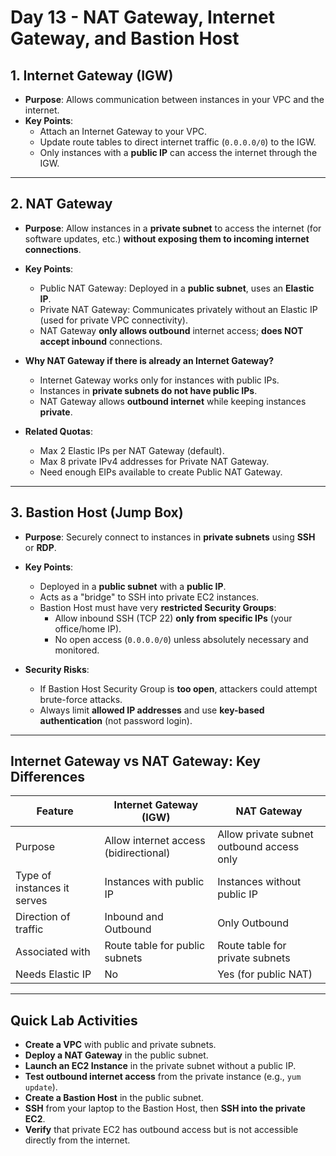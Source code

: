 ﻿# Day 13 - NAT Gateway, Internet Gateway, and Bastion Host

## 1. Internet Gateway (IGW)

- **Purpose**: Allows communication between instances in your VPC and the internet.
- **Key Points**:
  - Attach an Internet Gateway to your VPC.
  - Update route tables to direct internet traffic (`0.0.0.0/0`) to the IGW.
  - Only instances with a **public IP** can access the internet through the IGW.

---

## 2. NAT Gateway

- **Purpose**: Allow instances in a **private subnet** to access the internet (for software updates, etc.) **without exposing them to incoming internet connections**.
- **Key Points**:
  - Public NAT Gateway: Deployed in a **public subnet**, uses an **Elastic IP**.
  - Private NAT Gateway: Communicates privately without an Elastic IP (used for private VPC connectivity).
  - NAT Gateway **only allows outbound** internet access; **does NOT accept inbound** connections.
  
- **Why NAT Gateway if there is already an Internet Gateway?**
  - Internet Gateway works only for instances with public IPs.
  - Instances in **private subnets do not have public IPs**.
  - NAT Gateway allows **outbound internet** while keeping instances **private**.

- **Related Quotas**:
  - Max 2 Elastic IPs per NAT Gateway (default).
  - Max 8 private IPv4 addresses for Private NAT Gateway.
  - Need enough EIPs available to create Public NAT Gateway.

---

## 3. Bastion Host (Jump Box)

- **Purpose**: Securely connect to instances in **private subnets** using **SSH** or **RDP**.

- **Key Points**:
  - Deployed in a **public subnet** with a **public IP**.
  - Acts as a "bridge" to SSH into private EC2 instances.
  - Bastion Host must have very **restricted Security Groups**:
    - Allow inbound SSH (TCP 22) **only from specific IPs** (your office/home IP).
    - No open access (`0.0.0.0/0`) unless absolutely necessary and monitored.

- **Security Risks**:
  - If Bastion Host Security Group is **too open**, attackers could attempt brute-force attacks.
  - Always limit **allowed IP addresses** and use **key-based authentication** (not password login).

---

## Internet Gateway vs NAT Gateway: Key Differences

| Feature                     | Internet Gateway (IGW)            | NAT Gateway                         |
|------------------------------|-----------------------------------|-------------------------------------|
| Purpose                      | Allow internet access (bidirectional) | Allow private subnet outbound access only |
| Type of instances it serves  | Instances with public IP          | Instances without public IP         |
| Direction of traffic         | Inbound and Outbound              | Only Outbound                      |
| Associated with              | Route table for public subnets    | Route table for private subnets     |
| Needs Elastic IP             | No                                | Yes (for public NAT)                |

---

## Quick Lab Activities

- **Create a VPC** with public and private subnets.
- **Deploy a NAT Gateway** in the public subnet.
- **Launch an EC2 Instance** in the private subnet without a public IP.
- **Test outbound internet access** from the private instance (e.g., `yum update`).
- **Create a Bastion Host** in the public subnet.
- **SSH** from your laptop to the Bastion Host, then **SSH into the private EC2**.
- **Verify** that private EC2 has outbound access but is not accessible directly from the internet.
